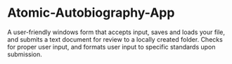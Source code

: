Atomic-Autobiography-App
========================

A user-friendly windows form that accepts input, saves and loads your file, and submits a text document for review to a locally created folder. Checks for proper user input, and formats user input to specific standards upon submission.
